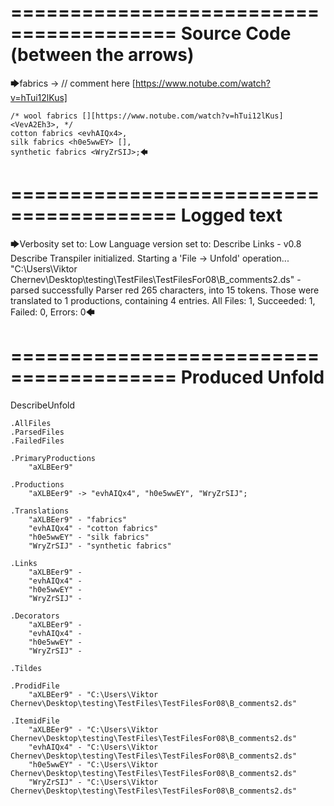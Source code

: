 ========================================
Source Code (between the arrows)
========================================

🡆fabrics <aXLBEer9> -> // comment here [https://www.notube.com/watch?v=hTui12lKus]

    /* wool fabrics [][https://www.notube.com/watch?v=hTui12lKus] <VevA2Eh3>, */
    cotton fabrics <evhAIQx4>,
    silk fabrics <h0e5wwEY> [],
    synthetic fabrics <WryZrSIJ>;🡄

========================================
Logged text
========================================

🡆Verbosity set to: Low
Language version set to: Describe Links - v0.8
Describe Transpiler initialized.
Starting a 'File -> Unfold' operation...
"C:\Users\Viktor Chernev\Desktop\testing\TestFiles\TestFilesFor08\B_comments2.ds" - parsed successfully
Parser red 265 characters, into 15 tokens.
Those were translated to 1 productions, containing 4 entries.
All Files: 1, Succeeded: 1, Failed: 0, Errors: 0🡄

========================================
Produced Unfold
========================================

DescribeUnfold

    .AllFiles
    .ParsedFiles
    .FailedFiles

    .PrimaryProductions
        "aXLBEer9" 

    .Productions
        "aXLBEer9" -> "evhAIQx4", "h0e5wwEY", "WryZrSIJ";

    .Translations
        "aXLBEer9" - "fabrics"
        "evhAIQx4" - "cotton fabrics"
        "h0e5wwEY" - "silk fabrics"
        "WryZrSIJ" - "synthetic fabrics"

    .Links
        "aXLBEer9" - 
        "evhAIQx4" - 
        "h0e5wwEY" - 
        "WryZrSIJ" - 

    .Decorators
        "aXLBEer9" - 
        "evhAIQx4" - 
        "h0e5wwEY" - 
        "WryZrSIJ" - 

    .Tildes

    .ProdidFile
        "aXLBEer9" - "C:\Users\Viktor Chernev\Desktop\testing\TestFiles\TestFilesFor08\B_comments2.ds"

    .ItemidFile
        "aXLBEer9" - "C:\Users\Viktor Chernev\Desktop\testing\TestFiles\TestFilesFor08\B_comments2.ds"
        "evhAIQx4" - "C:\Users\Viktor Chernev\Desktop\testing\TestFiles\TestFilesFor08\B_comments2.ds"
        "h0e5wwEY" - "C:\Users\Viktor Chernev\Desktop\testing\TestFiles\TestFilesFor08\B_comments2.ds"
        "WryZrSIJ" - "C:\Users\Viktor Chernev\Desktop\testing\TestFiles\TestFilesFor08\B_comments2.ds"

